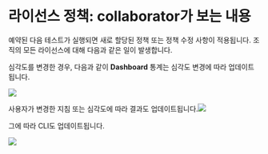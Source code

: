 # 라이선스 정책: collaborator가 보는 내용

예약된 다음 테스트가 실행되면 새로 할당된 정책 또는 정책 수정 사항이 적용됩니다. 조직의 모든 라이선스에 대해 다음과 같은 일이 발생합니다.

심각도를 변경한 경우, 다음과 같이 **Dashboard** 통계는 심각도 변경에 따라 업데이트됩니다.

![](../../../.gitbook/assets/mceclip0-2-.png)

사용자가 변경한 지침 또는 심각도에 따라 결과도 업데이트됩니다.![](https://lh5.googleusercontent.com/3gDD-OLLW2ynYFYQ5wRavHT1ejCt5SbxrpqvB6iL6qvrfRLCoPKjRV3xiS8shsL5bhbuCxUBHi\_0WCJi3\_RKNIVe2IzW-A62nf\_7wpWKUXsnQQxTpPYjzmFueFVTji2rus2UghLO)

그에 따라 CLI도 업데이트됩니다.

![](../../../.gitbook/assets/mceclip1.png)
